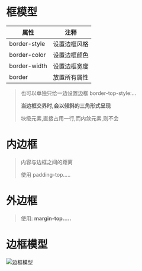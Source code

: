 # 框模型

| 属性         | 注释         |
| ------------ | ------------ |
| border-style | 设置边框风格 |
| border-color | 设置边框颜色 |
| border-width | 设置边框宽度 |
| border       | 放置所有属性 |

>   也可以单独只给一边设置边框 border-top-style:...
>
>   **当边框交界时,会以倾斜的三角形式呈现**
>
>   块级元素,直接占用一行,而内敛元素,则不会

# 内边框

>   内容与边框之间的距离
>
>   使用 padding-top.....

# 外边框

>   使用: **margin-top.....**

# 边框模型

![边框模型](https://stepimagewm.how2j.cn/483.png)